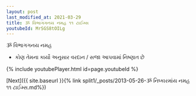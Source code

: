 ```yaml
---
layout: post
last_modified_at: 2021-03-29
title: ૐ વિભાગગનય નમહ ૧૧ ટાઈમ્સ
youtubeId: MrSGS8tOILg
---
```

 
 
 ૐ વિભાગગનય નમહ  
 
 -  કોણ તેમના કાર્યો અનુસાર વરદાન / સજા આપવામાં નિષ્ણાત છે 
 
  
 
  
 
 
 
 
 
 


{% include youtubePlayer.html id=page.youtubeId %}
 
[Next]({{ site.baseurl }}{% link  split1/_posts/2013-05-26-ૐ નિષ્કારમાંય નમહ ૧૧ ટાઈમ્સ.md%})
 
